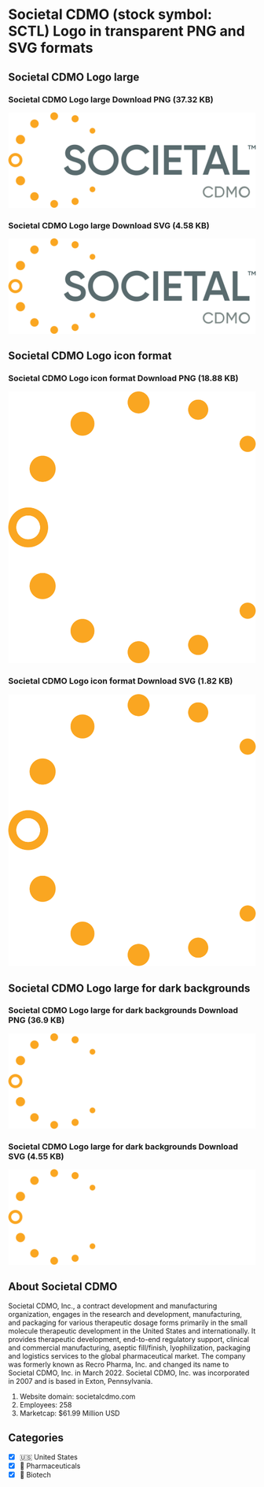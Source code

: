 # Societal CDMO (stock symbol: SCTL) Logo in transparent PNG and SVG formats

## Societal CDMO Logo large

### Societal CDMO Logo large Download PNG (37.32 KB)

![Societal CDMO Logo large Download PNG (37.32 KB)](/img/orig/SCTL_BIG-d8404d08.png)

### Societal CDMO Logo large Download SVG (4.58 KB)

![Societal CDMO Logo large Download SVG (4.58 KB)](/img/orig/SCTL_BIG-a88c40b4.svg)

## Societal CDMO Logo icon format

### Societal CDMO Logo icon format Download PNG (18.88 KB)

![Societal CDMO Logo icon format Download PNG (18.88 KB)](/img/orig/SCTL-7927287b.png)

### Societal CDMO Logo icon format Download SVG (1.82 KB)

![Societal CDMO Logo icon format Download SVG (1.82 KB)](/img/orig/SCTL-c250b90b.svg)

## Societal CDMO Logo large for dark backgrounds

### Societal CDMO Logo large for dark backgrounds Download PNG (36.9 KB)

![Societal CDMO Logo large for dark backgrounds Download PNG (36.9 KB)](/img/orig/SCTL_BIG.D-04e230fc.png)

### Societal CDMO Logo large for dark backgrounds Download SVG (4.55 KB)

![Societal CDMO Logo large for dark backgrounds Download SVG (4.55 KB)](/img/orig/SCTL_BIG.D-2c9a520c.svg)

## About Societal CDMO

Societal CDMO, Inc., a contract development and manufacturing organization, engages in the research and development, manufacturing, and packaging for various therapeutic dosage forms primarily in the small molecule therapeutic development in the United States and internationally. It provides therapeutic development, end-to-end regulatory support, clinical and commercial manufacturing, aseptic fill/finish, lyophilization, packaging and logistics services to the global pharmaceutical market. The company was formerly known as Recro Pharma, Inc. and changed its name to Societal CDMO, Inc. in March 2022. Societal CDMO, Inc. was incorporated in 2007 and is based in Exton, Pennsylvania.

1. Website domain: societalcdmo.com
2. Employees: 258
3. Marketcap: $61.99 Million USD


## Categories
- [x] 🇺🇸 United States
- [x] 💊 Pharmaceuticals
- [x] 🧬 Biotech
